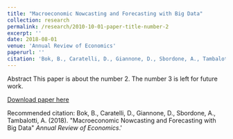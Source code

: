 ```yaml
---
title: "Macroeconomic Nowcasting and Forecasting with Big Data"
collection: research
permalink: /research/2010-10-01-paper-title-number-2
excerpt: ''
date: 2018-08-01
venue: 'Annual Review of Economics'
paperurl: ''
citation: 'Bok, B., Caratelli, D., Giannone, D., Sbordone, A., Tambalotti, A. (2018). "Macroeconomic Nowcasting and Forecasting with Big Data" <i>Annual Review of Economics</i>.'
---
```


Abstract This paper is about the number 2. The number 3 is left for future work.

[Download paper here](https://www.annualreviews.org/doi/10.1146/annurev-economics-080217-053214)

Recommended citation: Bok, B., Caratelli, D., Giannone, D., Sbordone, A., Tambalotti, A. (2018). "Macroeconomic Nowcasting and Forecasting with Big Data" <i>Annual Review of Economics</i>.'